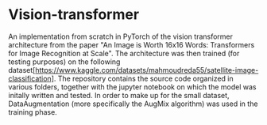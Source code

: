 # Vision-transformer
An implementation from scratch in PyTorch of the vision transformer architecture from the paper "An Image is Worth 16x16 Words: Transformers for Image Recognition at Scale". The architecture was then trained (for testing purposes) on the following dataset[https://www.kaggle.com/datasets/mahmoudreda55/satellite-image-classification]. The repository contains the source code organized in various folders, together with the jupyter notebook on which the model was initally written and tested. In order to make up for the small dataset, DataAugmentation (more specifically the AugMix algorithm) was used in the training phase.
